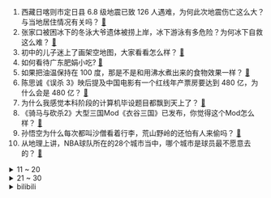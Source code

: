 1. 西藏日喀则市定日县 6.8 级地震已致 126 人遇难，为何此次地震伤亡这么大？与当地居住情况有关吗？ [:link:](https://www.zhihu.com/question/8970774216)
2. 张家口被困冰下的冬泳大爷遗体被捞上岸，冰下游泳有多危险？为何冰下自救这么难？ [:link:](https://www.zhihu.com/question/8851180108)
3. 初中的儿子迷上了画架空地图，大家看看怎么样？ [:link:](https://www.zhihu.com/question/8374908651)
4. 如何看待广东肥娟小吃? [:link:](https://www.zhihu.com/question/8541462754)
5. 如果把油温保持在 100 度，那是不是和用沸水煮出来的食物效果一样？ [:link:](https://www.zhihu.com/question/570155906)
6. 陈思诚《误杀 3》映后提及中国电影有一个红线年产票房要达到 480 亿，为什么会是 480 亿？ [:link:](https://www.zhihu.com/question/8640566930)
7. 为什么我感觉本科阶段的计算机毕设题目都飘到天上了？ [:link:](https://www.zhihu.com/question/3888908085)
8. 《骑马与砍杀2》大型三国Mod《衣谷三国》已发布，你觉得这个Mod怎么样？ [:link:](https://www.zhihu.com/question/8428202024)
9. 孙悟空为什么每次都叫沙僧看着行李，荒山野岭的还怕有人来偷吗？ [:link:](https://www.zhihu.com/question/2673686131)
10. 从地理上讲，NBA球队所在的28个城市当中，哪个城市是球员最不愿意去的？ [:link:](https://www.zhihu.com/question/8848985526)
<details>
<summary>11 ~ 20</summary>

11. 中国驻泰国大使馆发文「中国公民王某已成功获救」，此次事件中哪些动作成为营救关键？要吸取哪些经验教训？ [:link:](https://www.zhihu.com/question/8986327553)
12. 尉迟敬德军事能力不如李靖，勇猛不如秦琼，为何李世民最喜欢的武将却是他? [:link:](https://www.zhihu.com/question/8635985071)
13. 《还珠格格》里，小燕子和紫薇虽然都是格格，谁的封号更尊贵呢？ [:link:](https://www.zhihu.com/question/8466793635)
14. 重修的滕王阁已经没有古代的建筑结构，它存在的意义在哪？ [:link:](https://www.zhihu.com/question/24720616)
15. 今年流感进入高发期，多地「流感神药」需求暴涨，有药店涨价至 300 元一盒，如何科学合理用药保障健康？ [:link:](https://www.zhihu.com/question/8799491217)
16. 神雕原著的达尔巴是个瘦子，为什么电视剧里都找个胖子？ [:link:](https://www.zhihu.com/question/667935055)
17. 演员星星在泰缅边境失联，姚晨、舒淇、龚俊等发声寻人，我驻清迈总领事馆回应，具体情况如何？ [:link:](https://www.zhihu.com/question/8868059710)
18. 胖东来 180 元帆布包成本 143.84 元，销售火爆，这款帆布包销售如此火爆的原因有哪些？ [:link:](https://www.zhihu.com/question/8884397739)
19. 当我们变老之后，会像现在的老人一样，几乎完全不懂“手机电脑”这类新出现的电子产品吗？ [:link:](https://www.zhihu.com/question/8491041468)
20. 西藏日喀则市定日县附近发生 6.8 级地震，已致 126 人遇难，当地情况如何？哪些地方有震感？ [:link:](https://www.zhihu.com/question/8935737464)
</details>
<details>
<summary>21 ~ 30</summary>

21. 全面取消在就业地参保户籍限制等，《全国统一大市场建设指引（试行）》印发，将带来哪些影响？ [:link:](https://www.zhihu.com/question/8944826006)
22. 给周涛讲解的「鸡窝头」女士火了，如何看待她的走红? [:link:](https://www.zhihu.com/question/8835631721)
23. 2025年蛇年为什么有384天？ [:link:](https://www.zhihu.com/question/8585038378)
24. 如何评价英伟达 1 月 7 日发布的 RTX 50 系显卡，5090 相比 4090 有哪些提升？ [:link:](https://www.zhihu.com/question/8939002401)
25. 如何评价白鹿、敖瑞鹏主演的电视剧《白月梵星》？ [:link:](https://www.zhihu.com/question/3988222292)
26. 如果你的孩子成绩倒数，你还爱他吗？ [:link:](https://www.zhihu.com/question/639191356)
27. 年夜饭应该整一桌子山珍海味还是简简单单一顿饭够吃就行？ [:link:](https://www.zhihu.com/question/8808413028)
28. 英伟达在 CES 2025 召开主题演讲，有哪些信息值得关注？ [:link:](https://www.zhihu.com/question/8941687812)
29. 冬天该如何穿的出众又有气质？ [:link:](https://www.zhihu.com/question/5153799145)
30. 如果未来的工作和研究生专业无关，读研三年是不是浪费了？ [:link:](https://www.zhihu.com/question/6322326738)
</details><details>
<summary>bilibili</summary>

</details>